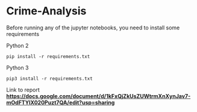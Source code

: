# Crime-Analysis


Before running any of the jupyter notebooks, you need to install some requirements

Python 2

```
pip install -r requirements.txt
```

Python 3

```
pip3 install -r requirements.txt
```

Link to report
**https://docs.google.com/document/d/1kFxQjZkUsZUWtrmXnXynJav7-mOdFTYlX020Puzt7QA/edit?usp=sharing**
